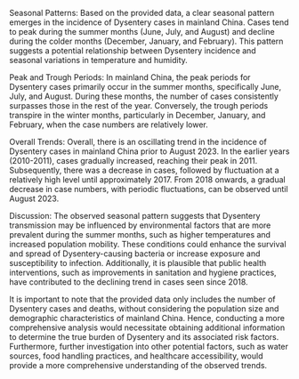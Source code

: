 Seasonal Patterns:
Based on the provided data, a clear seasonal pattern emerges in the incidence of Dysentery cases in mainland China. Cases tend to peak during the summer months (June, July, and August) and decline during the colder months (December, January, and February). This pattern suggests a potential relationship between Dysentery incidence and seasonal variations in temperature and humidity.

Peak and Trough Periods:
In mainland China, the peak periods for Dysentery cases primarily occur in the summer months, specifically June, July, and August. During these months, the number of cases consistently surpasses those in the rest of the year. Conversely, the trough periods transpire in the winter months, particularly in December, January, and February, when the case numbers are relatively lower.

Overall Trends:
Overall, there is an oscillating trend in the incidence of Dysentery cases in mainland China prior to August 2023. In the earlier years (2010-2011), cases gradually increased, reaching their peak in 2011. Subsequently, there was a decrease in cases, followed by fluctuation at a relatively high level until approximately 2017. From 2018 onwards, a gradual decrease in case numbers, with periodic fluctuations, can be observed until August 2023.

Discussion:
The observed seasonal pattern suggests that Dysentery transmission may be influenced by environmental factors that are more prevalent during the summer months, such as higher temperatures and increased population mobility. These conditions could enhance the survival and spread of Dysentery-causing bacteria or increase exposure and susceptibility to infection. Additionally, it is plausible that public health interventions, such as improvements in sanitation and hygiene practices, have contributed to the declining trend in cases seen since 2018.

It is important to note that the provided data only includes the number of Dysentery cases and deaths, without considering the population size and demographic characteristics of mainland China. Hence, conducting a more comprehensive analysis would necessitate obtaining additional information to determine the true burden of Dysentery and its associated risk factors. Furthermore, further investigation into other potential factors, such as water sources, food handling practices, and healthcare accessibility, would provide a more comprehensive understanding of the observed trends.
